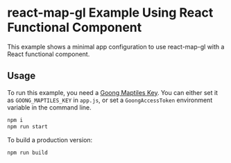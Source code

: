 # react-map-gl Example Using React Functional Component

This example shows a minimal app configuration to use react-map-gl with a React functional component.

## Usage

To run this example, you need a [Goong Maptiles Key](https://account.goong.io). You can either set it as `GOONG_MAPTILES_KEY` in `app.js`, or set a `GoongAccessToken` environment variable in the command line.

```bash
npm i
npm run start
```

To build a production version:

```bash
npm run build
```
